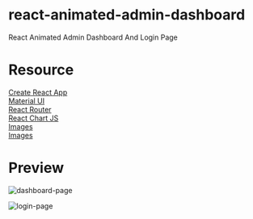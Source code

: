 # react-animated-admin-dashboard

  React Animated Admin Dashboard And Login Page


# Resource

[Create React App](https://create-react-app.dev/)<br>
[Material UI](https://create-react-app.dev/)<br>
[React Router](https://reactrouter.com/)<br>
[React Chart JS](https://react-chartjs-2.js.org/)<br>
[Images](https://www.freepik.com/)<br>
[Images](https://free3dicon.com/)<br>

# Preview

![dashboard-page]()

![login-page]()
